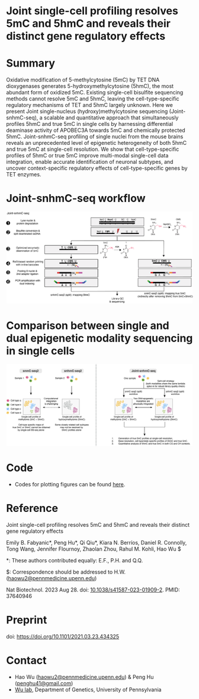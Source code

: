 # Joint single-cell profiling resolves 5mC and 5hmC and reveals their distinct gene regulatory effects


# Summary
Oxidative modification of 5-methylcytosine (5mC) by TET DNA dioxygenases generates 5-hydroxymethylcytosine (5hmC), the most abundant form of oxidized 5mC. Existing single-cell bisulfite sequencing methods cannot resolve  5mC and 5hmC, leaving the cell-type-specific regulatory mechanisms of TET and 5hmC largely unknown. Here we present Joint single-nucleus (hydroxy)methylcytosine sequencing (Joint-snhmC-seq), a scalable and quantitative approach that simultaneously profiles 5hmC and true 5mC in single cells by harnessing differential deaminase activity of APOBEC3A towards 5mC and chemically protected 5hmC. Joint-snhmC-seq profiling of single nuclei from the mouse brains reveals an unprecedented level of epigenetic heterogeneity of both 5hmC and true 5mC at single-cell resolution. We show that cell-type-specific profiles of 5hmC or true 5mC improve multi-modal single-cell data integration, enable accurate identification of neuronal subtypes, and uncover context-specific regulatory effects of cell-type-specific genes by TET enzymes.  

# Joint-snhmC-seq workflow
![Joint-snhmC-seq_diagram](https://github.com/wulabupenn/Joint-snhmC-seq/blob/main/Joint-snhmC-seq_diagram.png)

# Comparison between single and dual epigenetic modality sequencing in single cells
![Joint-snhmC-seq_diagram2](https://github.com/wulabupenn/Joint-snhmC-seq/blob/main/Joint-snhmC-seq_diagram2.png)

# Code
* Codes for plotting figures can be found [here](https://github.com/wulabupenn/Figures_Joint-snhmC-seq_2023).

# Reference
Joint single-cell profiling resolves 5mC and 5hmC and reveals their distinct gene regulatory effects

Emily B. Fabyanic*, Peng Hu*, Qi Qiu*, Kiara N. Berríos, Daniel R. Connolly, Tong Wang, Jennifer Flournoy, Zhaolan Zhou, Rahul M. Kohli, Hao Wu $

*: These authors contributed equally: E.F., P.H. and Q.Q.

$: Correspondence should be addressed to H.W. (haowu2@pennmedicine.upenn.edu)

Nat Biotechnol. 2023 Aug 28. doi: [10.1038/s41587-023-01909-2](https://www.nature.com/articles/s41587-023-01909-2). PMID: 37640946

# Preprint
doi: https://doi.org/10.1101/2021.03.23.434325


# Contact
* Hao Wu (haowu2@pennmedicine.upenn.edu) & Peng Hu (penghu41@gmail.com)
* [Wu lab](https://www.wulabupenn.org), Department of Genetics, University of Pennsylvania
